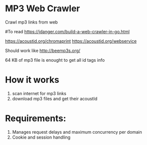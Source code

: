 # MP3 Web Crawler
Crawl mp3 links from web


#To read
https://jdanger.com/build-a-web-crawler-in-go.html

https://acoustid.org/chromaprint
https://acoustid.org/webservice



Should work like http://beemp3s.org/


64 KB of mp3 file is enought to get all id tags info
 
 
 
 # How it works
 
 1) scan internet for mp3 links
 2) download mp3 files and get their acoustId
 
 
 # Requirements:
 1. Manages request delays and maximum concurrency per domain
 2. Cookie and session handling
 